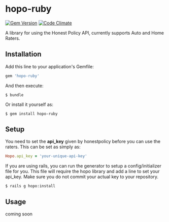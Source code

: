 # hopo-ruby

[![Gem Version](https://badge.fury.io/rb/hopo-ruby.svg)](http://badge.fury.io/rb/hopo-ruby)
[![Code Climate](https://codeclimate.com/github/mikereinmiller/hopo-ruby/badges/gpa.svg)](https://codeclimate.com/github/mikereinmiller/hopo-ruby)

A library for using the Honest Policy API, currently supports Auto and Home Raters.

## Installation

Add this line to your application's Gemfile:

```ruby
gem 'hopo-ruby'
```

And then execute:

    $ bundle

Or install it yourself as:

    $ gem install hopo-ruby


## Setup

You need to set the **api_key** given by honestpolicy before you can use the raters.  This can be set as simply as:

```ruby
Hopo.api_key = 'your-unique-api-key'
```

If you are using rails, you can run the generator to setup a config/initializer file for you.  This file will require the hopo library and add a line to set your api_key.  Make sure you do not commit your actual key to your repository.

    $ rails g hopo:install


## Usage

coming soon
